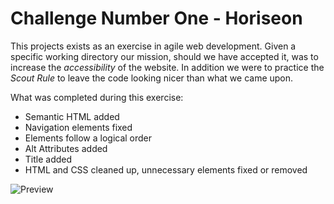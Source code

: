 # **Challenge Number One - Horiseon**
This projects exists as an exercise in agile web development. Given a specific working directory
our mission, should we have accepted it, was to increase the *accessibility* of the website. In
addition we were to practice the *Scout Rule* to leave the code looking nicer than what we came upon.

What was completed during this exercise:
* Semantic HTML added
* Navigation elements fixed
* Elements follow a logical order
* Alt Attributes added
* Title added
* HTML and CSS cleaned up, unnecessary elements fixed or removed

![Preview](https://i.imgur.com/IoxmIVM.jpg)
